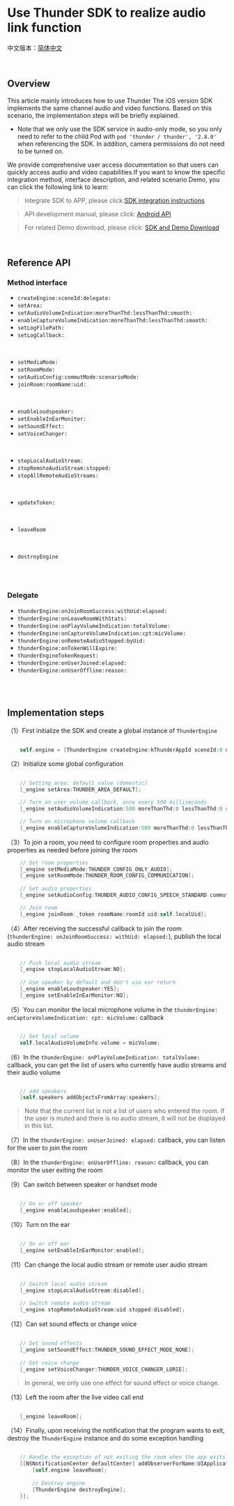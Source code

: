 Use Thunder SDK to realize audio link function
======================================

中文版本：[简体中文](README.zh.md)

<br />

Overview
-------------------------------------------------------------
This article mainly introduces how to use Thunder The iOS version SDK implements the same channel audio and video functions. Based on this scenario, the implementation steps will be briefly explained. 
- Note that we only use the SDK service in audio-only mode, so you only need to refer to the child Pod with `pod 'thunder / thunder', '2.8.0'` when referencing the SDK. In addition, camera permissions do not need to be turned on.

We provide comprehensive user access documentation so that users can quickly access audio and video capabilities.If you want to know the specific integration method, interface description, and related scenario Demo, you can click the following link to learn:

> Integrate SDK to APP, please click:[SDK integration instructions](https://docs.aivacom.com/cloud/en/product_category/rtc_service/rt_video_interaction/integration_and_start/integration_and_start_android.html)

> API development manual, please click: [Android API](https://docs.aivacom.com/cloud/en/product_category/rtc_service/rt_video_interaction/api/Android/v2.7.0/category.html)

> For related Demo download, please click: [SDK and Demo Download](https://docs.aivacom.com/en/download)

<br />
   
Reference API
-------------------------------------------------------------

### Method interface

* `createEngine:sceneId:delegate:`
* `setArea:`
* `setAudioVolumeIndication:moreThanThd:lessThanThd:smooth:`
* `enableCaptureVolumeIndication:moreThanThd:lessThanThd:smooth:`
* `setLogFilePath:`
* `setLogCallback:`   

<br />

* `setMediaMode:`
* `setRoomMode:`
* `setAudioConfig:commutMode:scenarioMode:`
* `joinRoom:roomName:uid:`  

<br />

* `enableLoudspeaker:`   
* `setEnableInEarMonitor:`   
* `setSoundEffect:`   
* `setVoiceChanger:`   

<br />

* `stopLocalAudioStream:`
* `stopRemoteAudioStream:stopped:`  
* `stopAllRemoteAudioStreams:`   

<br />

* `updateToken:`   

<br />

* `leaveRoom`   

<br />

* `destroyEngine`   

<br />
<br />


### Delegate
* `thunderEngine:onJoinRoomSuccess:withUid:elapsed:`
* `thunderEngine:onLeaveRoomWithStats:`
* `thunderEngine:onPlayVolumeIndication:totalVolume:`
* `thunderEngine:onCaptureVolumeIndication:cpt:micVolume:`
* `thunderEngine:onRemoteAudioStopped:byUid:`
* `thunderEngine:onTokenWillExpire:`
* `thunderEngineTokenRequest:`
* `thunderEngine:onUserJoined:elapsed:`
* `thunderEngine:onUserOffline:reason:`



<br />
<br />


Implementation steps
-------------------------------------------------------------
（1）First initialize the SDK and create a global instance of `ThunderEngine`

```objective-c

    self.engine = [ThunderEngine createEngine:kThunderAppId sceneId:0 delegate:delegate];

```  

（2）Initialize some global configuration

```objective-c

    // Setting area: default value (domestic)
    [_engine setArea:THUNDER_AREA_DEFAULT];

    // Turn on user volume callback, once every 500 milliseconds
    [_engine setAudioVolumeIndication:500 moreThanThd:0 lessThanThd:0 smooth:0];

    // Turn on microphone volume callback
    [_engine enableCaptureVolumeIndication:500 moreThanThd:0 lessThanThd:0 smooth:0];

```

（3）To join a room, you need to configure room properties and audio properties as needed before joining the room

```objective-c
    // Set room properties
    [_engine setMediaMode:THUNDER_CONFIG_ONLY_AUDIO];     
    [_engine setRoomMode:THUNDER_ROOM_CONFIG_COMMUNICATION];
    
    // Set audio properties
    [_engine setAudioConfig:THUNDER_AUDIO_CONFIG_SPEECH_STANDARD commutMode:THUNDER_COMMUT_MODE_HIGH scenarioMode:THUNDER_SCENARIO_MODE_DEFAULT];

    // Join room
    [_engine joinRoom:_token roomName:roomId uid:self.localUid];

```

（4）After receiving the successful callback to join the room (`thunderEngine: onJoinRoomSuccess: withUid: elapsed:`), publish the local audio stream

```objective-c
    
    // Push local audio stream
    [_engine stopLocalAudioStream:NO];
    
    // Use speaker by default and don't use ear return
    [_engine enableLoudspeaker:YES];
    [_engine setEnableInEarMonitor:NO];

```


（5）You can monitor the local microphone volume in the `thunderEngine: onCaptureVolumeIndication: cpt: micVolume:` callback

```objective-c

    // Set local volume
    self.localAudioVolumeInfo.volume = micVolume;

```


（6）In the `thunderEngine: onPlayVolumeIndication: totalVolume:` callback, you can get the list of users who currently have audio streams and their audio volume

```objective-c

    // add speakers
    [self.speakers addObjectsFromArray:speakers];

```
>  Note that the current list is not a list of users who entered the room. If the user is muted and there is no audio stream, it will not be displayed in this list.



（7）In the `thunderEngine: onUserJoined: elapsed:` callback, you can listen for the user to join the room

（8）In the `thunderEngine: onUserOffline: reason:` callback, you can monitor the user exiting the room



（9）Can switch between speaker or handset mode

```objective-c

    // On or off speaker
    [_engine enableLoudspeaker:enabled];

```

（10）Turn on the ear

```objective-c

    // On or off ear
    [_engine setEnableInEarMonitor:enabled];

```

（11）Can change the local audio stream or remote user audio stream

```objective-c

    // Switch local audio stream
    [_engine stopLocalAudioStream:disabled];
    
    // Switch remote audio stream
    [_engine stopRemoteAudioStream:uid stopped:disabled];

```


（12）Can set sound effects or change voice

```objective-c

    // Set sound effects
    [_engine setSoundEffect:THUNDER_SOUND_EFFECT_MODE_NONE];
    
    // Set voice change
    [_engine setVoiceChanger:THUNDER_VOICE_CHANGER_LORIE];

```

>  In general, we only use one effect for sound effect or voice change.



（13）Left the room after the live video call end

```objective-c

    [_engine leaveRoom];

```

（14）Finally, upon receiving the notification that the program wants to exit, destroy the `ThunderEngine` instance and do some exception handling

```objective-c

    // Handle the exception of not exiting the room when the app exits
    [[NSNotificationCenter defaultCenter] addObserverForName:UIApplicationWillTerminateNotification object:nil queue:nil usingBlock:^(NSNotification * _Nonnull note) {
        [self.engine leaveRoom];
        
        // Destroy engine
        [ThunderEngine destroyEngine];
    }];

```

